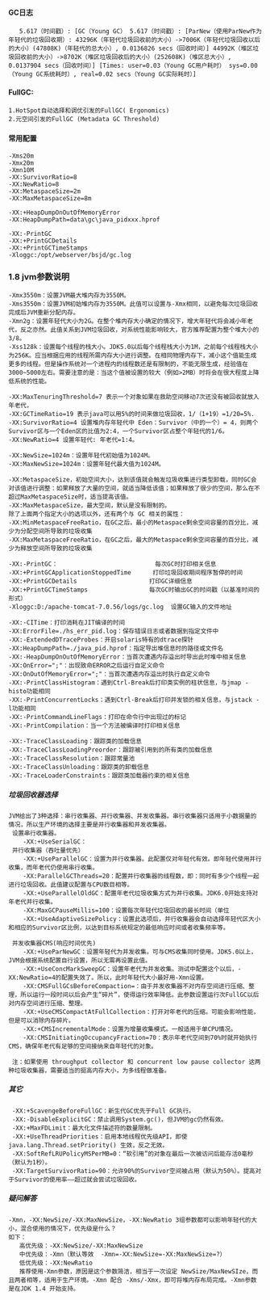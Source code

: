 #### GC日志
       5.617（时间戳）: [GC（Young GC） 5.617（时间戳）: [ParNew（使用ParNew作为年轻代的垃圾回收期）: 43296K（年轻代垃圾回收前的大小）->7006K（年轻代垃圾回收以后的大小）(47808K)（年轻代的总大小）, 0.0136826 secs（回收时间）] 44992K（堆区垃圾回收前的大小）->8702K（堆区垃圾回收后的大小）(252608K)（堆区总大小）, 0.0137904 secs（回收时间）] [Times: user=0.03（Young GC用户耗时） sys=0.00（Young GC系统耗时）, real=0.02 secs（Young GC实际耗时）]
#### FullGC:
    1.HotSpot自动选择和调优引发的FullGC( Ergonomics)
    2.元空间引发的FullGC (Metadata GC Threshold)
    
#### 常用配置
    -Xms20m
    -Xmx20m
    -Xmn10M
    -XX:SurvivorRatio=8
    -XX:NewRatio=8
    -XX:MetaspaceSize=2m
    -XX:MaxMetaspaceSize=8m
                     
    -XX:+HeapDumpOnOutOfMemoryError
    -XX:HeapDumpPath=data\gc\java_pidxxx.hprof
                    
    -XX:-PrintGC
    -XX:+PrintGCDetails
    -XX:+PrintGCTimeStamps
    -Xloggc:/opt/webserver/bsjd/gc.log
   
 
### 1.8 jvm参数说明

    -Xmx3550m：设置JVM最大堆内存为3550M。
    -Xms3550m：设置JVM初始堆内存为3550M。此值可以设置与-Xmx相同，以避免每次垃圾回收完成后JVM重新分配内存。
    -Xmn2g：设置年轻代大小为2G。在整个堆内存大小确定的情况下，增大年轻代将会减小年老代，反之亦然。此值关系到JVM垃圾回收，对系统性能影响较大，官方推荐配置为整个堆大小的3/8。
    -Xss128k：设置每个线程的栈大小。JDK5.0以后每个线程栈大小为1M，之前每个线程栈大小为256K。应当根据应用的线程所需内存大小进行调整。在相同物理内存下，减小这个值能生成更多的线程。但是操作系统对一个进程内的线程数还是有限制的，不能无限生成，经验值在3000~5000左右。需要注意的是：当这个值被设置的较大（例如>2MB）时将会在很大程度上降低系统的性能。
                
    -XX:MaxTenuringThreshold=7 表示一个对象如果在救助空间移动7次还没有被回收就放入年老代，
    -XX:GCTimeRatio=19 表示java可以用5%的时间来做垃圾回收，1/（1+19）=1/20=5%.
    -XX:SurvivorRatio=4 设置堆内存年轻代中 Eden：Survivor（中的一个）= 4，则两个Survivor区与一个Eden区的比值为2:4，一个Survivor区占整个年轻代的1/6。
    -XX:NewRatio=4 设置年轻代: 年老代=1:4。
    
    -XX:NewSize=1024m：设置年轻代初始值为1024M。
    -XX:MaxNewSize=1024m：设置年轻代最大值为1024M。
    
    -XX:MetaspaceSize，初始空间大小，达到该值就会触发垃圾收集进行类型卸载，同时GC会对该值进行调整：如果释放了大量的空间，就适当降低该值；如果释放了很少的空间，那么在不超过MaxMetaspaceSize时，适当提高该值。
    -XX:MaxMetaspaceSize，最大空间，默认是没有限制的。
    除了上面两个指定大小的选项以外，还有两个与 GC 相关的属性：
    -XX:MinMetaspaceFreeRatio，在GC之后，最小的Metaspace剩余空间容量的百分比，减少为分配空间所导致的垃圾收集
    -XX:MaxMetaspaceFreeRatio，在GC之后，最大的Metaspace剩余空间容量的百分比，减少为释放空间所导致的垃圾收集
    
    -XX:-PrintGC：                           每次GC时打印相关信息
    -XX:+PrintGCApplicationStoppedTime      打印垃圾回收期间程序暂停的时间
    -XX:+PrintGCDetails                    打印GC详细信息
    -XX:+PrintGCTimeStamps                 每次GC时输出GC的时间戳（以基准时间的形式）
    -Xloggc:D:/apache-tomcat-7.0.56/logs/gc.log  设置GC输入的文件地址
                
    -XX:-CITime：打印消耗在JIT编译的时间
    -XX:ErrorFile=./hs_err_pid.log：保存错误日志或者数据到指定文件中
    -XX:-ExtendedDTraceProbes：开启solaris特有的dtrace探针
    -XX:HeapDumpPath=./java_pid.hprof：指定导出堆信息时的路径或文件名
    -XX:-HeapDumpOnOutOfMemoryError：当首次遭遇内存溢出时导出此时堆中相关信息
    -XX:OnError=";"：出现致命ERROR之后运行自定义命令
    -XX:OnOutOfMemoryError=";"：当首次遭遇内存溢出时执行自定义命令
    -XX:-PrintClassHistogram：遇到Ctrl-Break后打印类实例的柱状信息，与jmap -histo功能相同
    -XX:-PrintConcurrentLocks：遇到Ctrl-Break后打印并发锁的相关信息，与jstack -l功能相同
    -XX:-PrintCommandLineFlags：打印在命令行中出现过的标记
    -XX:-PrintCompilation：当一个方法被编译时打印相关信息
                    
    -XX:-TraceClassLoading：跟踪类的加载信息
    -XX:-TraceClassLoadingPreorder：跟踪被引用到的所有类的加载信息
    -XX:-TraceClassResolution：跟踪常量池
    -XX:-TraceClassUnloading：跟踪类的卸载信息
    -XX:-TraceLoaderConstraints：跟踪类加载器约束的相关信息
                
   
                
##### 垃圾回收器选择
                
    JVM给出了3种选择：串行收集器、并行收集器、并发收集器。串行收集器只适用于小数据量的情况，所以生产环境的选择主要是并行收集器和并发收集器。
     设置串行收集器。
        -XX:+UseSerialGC：
     并行收集器（吞吐量优先）
        -XX:+UseParallelGC：设置为并行收集器。此配置仅对年轻代有效。即年轻代使用并行收集，而年老代仍使用串行收集。
        -XX:ParallelGCThreads=20：配置并行收集器的线程数，即：同时有多少个线程一起进行垃圾回收。此值建议配置与CPU数目相等。
        -XX:+UseParallelOldGC：配置年老代垃圾收集方式为并行收集。JDK6.0开始支持对年老代并行收集。
        -XX:MaxGCPauseMillis=100：设置每次年轻代垃圾回收的最长时间（单位
        -XX:+UseAdaptiveSizePolicy：设置此选项后，并行收集器会自动选择年轻代区大小和相应的Survivor区比例，以达到目标系统规定的最低响应时间或者收集频率等。
                
     并发收集器CMS(响应时间优先)
        -XX:+UseParNewGC：设置年轻代为并发收集。可与CMS收集同时使用。JDK5.0以上，JVM会根据系统配置自行设置，所以无需再设置此值。     
        -XX:+UseConcMarkSweepGC：设置年老代为并发收集。测试中配置这个以后，-XX:NewRatio=4的配置失效了。所以，此时年轻代大小最好用-Xmn设置。
        -XX:CMSFullGCsBeforeCompaction=：由于并发收集器不对内存空间进行压缩、整理，所以运行一段时间以后会产生“碎片”，使得运行效率降低。此参数设置运行次FullGC以后对内存空间进行压缩、整理。
        -XX:+UseCMSCompactAtFullCollection：打开对年老代的压缩。可能会影响性能，但是可以消除内存碎片。
        -XX:+CMSIncrementalMode：设置为增量收集模式。一般适用于单CPU情况。
        -XX:CMSInitiatingOccupancyFraction=70：表示年老代空间到70%时就开始执行CMS，确保年老代有足够的空间接纳来自年轻代的对象。
          
     注：如果使用 throughput collector 和 concurrent low pause collector 这两种垃圾收集器，需要适当的挺高内存大小，为多线程做准备。
                
##### 其它
     -XX:+ScavengeBeforeFullGC：新生代GC优先于Full GC执行。
     -XX:-DisableExplicitGC：禁止调用System.gc()，但JVM的gc仍然有效。
     -XX:+MaxFDLimit：最大化文件描述符的数量限制。
     -XX:+UseThreadPriorities：启用本地线程优先级API，即使 java.lang.Thread.setPriority() 生效，反之无效。
     -XX:SoftRefLRUPolicyMSPerMB=0：“软引用”的对象在最后一次被访问后能存活0毫秒（默认为1秒）。
     -XX:TargetSurvivorRatio=90：允许90%的Survivor空间被占用（默认为50%）。提高对于Survivor的使用率——超过就会尝试垃圾回收。
                
##### 疑问解答
                
    -Xmn，-XX:NewSize/-XX:MaxNewSize，-XX:NewRatio 3组参数都可以影响年轻代的大小，混合使用的情况下，优先级是什么？
    如下：
       高优先级：-XX:NewSize/-XX:MaxNewSize
       中优先级：-Xmn（默认等效  -Xmn=-XX:NewSize=-XX:MaxNewSize=?）
       低优先级：-XX:NewRatio
       推荐使用-Xmn参数，原因是这个参数简洁，相当于一次设定 NewSize/MaxNewSIze，而且两者相等，适用于生产环境。-Xmn 配合 -Xms/-Xmx，即可将堆内存布局完成。-Xmn参数是在JDK 1.4 开始支持。                
                

                
                